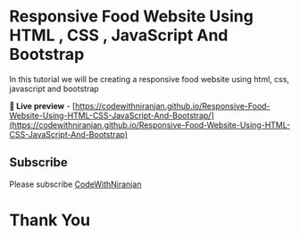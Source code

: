 # Responsive Food Website Using HTML , CSS , JavaScript And Bootstrap

In this tutorial we will be creating a responsive food website using html, css, javascript and bootstrap

**🔴 Live preview** - [https://codewithniranjan.github.io/Responsive-Food-Website-Using-HTML-CSS-JavaScript-And-Bootstrap/](https://codewithniranjan.github.io/Responsive-Food-Website-Using-HTML-CSS-JavaScript-And-Bootstrap)

## Subscribe
Please subscribe [CodeWithNiranjan](https://youtube.com/channel/UCzfQyi4_E-lS9ps3fVb0jlA)

<h1>Thank You</h1>
